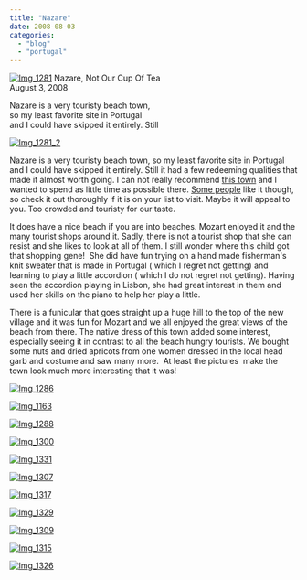 ```yaml
---
title: "Nazare"
date: 2008-08-03
categories: 
  - "blog"
  - "portugal"
---
```


 [![Img_1281](http://soultravelers3new.local/images/2008/08/03/img_1281.jpg "Img_1281")](https://pub-ac94b3f306b24c0dba4238943c97f2e1.r2.dev/photos/uncategorized/2008/08/03/img_1281.jpg) Nazare, Not Our Cup Of Tea  
August 3, 2008

Nazare is a very touristy beach town,  
so my least favorite site in Portugal  
and I could have skipped it entirely. Still  

<!--more-->

[![Img_1281_2](http://soultravelers3new.local/images/2008/08/03/img_1281_2.jpg "Img_1281_2")](https://pub-ac94b3f306b24c0dba4238943c97f2e1.r2.dev/photos/uncategorized/2008/08/03/img_1281_2.jpg)

  
Nazare is a very touristy beach town, so my least favorite site in Portugal and I could have skipped it entirely. Still it had a few redeeming qualities that made it almost worth going. I can not really recommend [this town](http://en.wikipedia.org/wiki/Nazar%C3%A9,_Portugal) and I wanted to spend as little time as possible there. [Some people](http://www.golisbon.com/portugal/cities/nazare.html) like it though, so check it out thoroughly if it is on your list to visit. Maybe it will appeal to you. Too crowded and touristy for our taste.

It does have a nice beach if you are into beaches. Mozart enjoyed it and the many tourist shops around it. Sadly, there is not a tourist shop that she can resist and she likes to look at all of them. I still wonder where this child got that shopping gene!  She did have fun trying on a hand made fisherman's knit sweater that is made in Portugal ( which I regret not getting) and learning to play a little accordion ( which I do not regret not getting). Having seen the accordion playing in Lisbon, she had great interest in them and used her skills on the piano to help her play a little.

There is a funicular that goes straight up a huge hill to the top of the new village and it was fun for Mozart and we all enjoyed the great views of the beach from there. The native dress of this town added some interest, especially seeing it in contrast to all the beach hungry tourists. We bought some nuts and dried apricots from one women dressed in the local head garb and costume and saw many more.  At least the pictures  make the town look much more interesting that it was! 

[![Img_1286](http://soultravelers3new.local/images/2008/08/03/img_1286.jpg "Img_1286")](https://pub-ac94b3f306b24c0dba4238943c97f2e1.r2.dev/photos/uncategorized/2008/08/03/img_1286.jpg)

[![Img_1163](http://soultravelers3new.local/images/2008/08/03/img_1163.jpg "Img_1163")](https://pub-ac94b3f306b24c0dba4238943c97f2e1.r2.dev/photos/uncategorized/2008/08/03/img_1163.jpg)

[](https://pub-ac94b3f306b24c0dba4238943c97f2e1.r2.dev/photos/uncategorized/2008/08/03/img_1295.jpg)

[![Img_1288](http://soultravelers3new.local/images/2008/08/03/img_1288.jpg "Img_1288")](https://pub-ac94b3f306b24c0dba4238943c97f2e1.r2.dev/photos/uncategorized/2008/08/03/img_1288.jpg)

[![Img_1300](http://soultravelers3new.local/images/2008/08/03/img_1300.jpg "Img_1300")](https://pub-ac94b3f306b24c0dba4238943c97f2e1.r2.dev/photos/uncategorized/2008/08/03/img_1300.jpg)

[![Img_1331](http://soultravelers3new.local/images/2008/08/03/img_1331.jpg "Img_1331")](https://pub-ac94b3f306b24c0dba4238943c97f2e1.r2.dev/photos/uncategorized/2008/08/03/img_1331.jpg)

[![Img_1307](http://soultravelers3new.local/images/2008/08/03/img_1307.jpg "Img_1307")](https://pub-ac94b3f306b24c0dba4238943c97f2e1.r2.dev/photos/uncategorized/2008/08/03/img_1307.jpg)

[![Img_1317](http://soultravelers3new.local/images/2008/08/03/img_1317.jpg "Img_1317")](https://pub-ac94b3f306b24c0dba4238943c97f2e1.r2.dev/photos/uncategorized/2008/08/03/img_1317.jpg)

[![Img_1329](http://soultravelers3new.local/images/2008/08/03/img_1329.jpg "Img_1329")](https://pub-ac94b3f306b24c0dba4238943c97f2e1.r2.dev/photos/uncategorized/2008/08/03/img_1329.jpg)

[![Img_1309](http://soultravelers3new.local/images/2008/08/03/img_1309.jpg "Img_1309")](https://pub-ac94b3f306b24c0dba4238943c97f2e1.r2.dev/photos/uncategorized/2008/08/03/img_1309.jpg)

[![Img_1315](http://soultravelers3new.local/images/2008/08/03/img_1315.jpg "Img_1315")](https://pub-ac94b3f306b24c0dba4238943c97f2e1.r2.dev/photos/uncategorized/2008/08/03/img_1315.jpg)

[![Img_1326](http://soultravelers3new.local/images/2008/08/03/img_1326.jpg "Img_1326")](https://pub-ac94b3f306b24c0dba4238943c97f2e1.r2.dev/photos/uncategorized/2008/08/03/img_1326.jpg)
